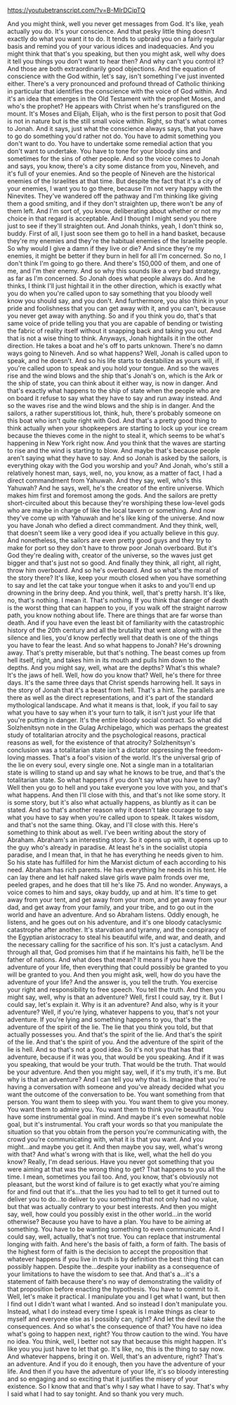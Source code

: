 https://youtubetranscript.com/?v=B-MIrDCipTQ

 And you might think, well you never get messages from God. It's like, yeah actually you do. It's your conscience. And that pesky little thing doesn't exactly do what you want it to do. It tends to upbraid you on a fairly regular basis and remind you of your various idices and inadequacies. And you might think that that's you speaking, but then you might ask, well why does it tell you things you don't want to hear then? And why can't you control it? And those are both extraordinarily good objections. And the equation of conscience with the God within, let's say, isn't something I've just invented either. There's a very pronounced and profound thread of Catholic thinking in particular that identifies the conscience with the voice of God within. And it's an idea that emerges in the Old Testament with the prophet Moses, and who's the prophet? He appears with Christ when he's transfigured on the mount. It's Moses and Elijah, Elijah, who is the first person to posit that God is not in nature but is the still small voice within. Right, so that's what comes to Jonah. And it says, just what the conscience always says, that you have to go do something you'd rather not do. You have to admit something you don't want to do. You have to undertake some remedial action that you don't want to undertake. You have to tone for your bloody sins and sometimes for the sins of other people. And so the voice comes to Jonah and says, you know, there's a city some distance from you, Nineveh, and it's full of your enemies. And so the people of Nineveh are the historical enemies of the Israelites at that time. But despite the fact that it's a city of your enemies, I want you to go there, because I'm not very happy with the Ninevites. They've wandered off the pathway and I'm thinking like giving them a good smiting, and if they don't straighten up, there won't be any of them left. And I'm sort of, you know, deliberating about whether or not my choice in that regard is acceptable. And I thought I might send you there just to see if they'll straighten out. And Jonah thinks, yeah, I don't think so, buddy. First of all, I just soon see them go to hell in a hand basket, because they're my enemies and they're the habitual enemies of the Israelite people. So why would I give a damn if they live or die? And since they're my enemies, it might be better if they burn in hell for all I'm concerned. So no, I don't think I'm going to go there. And there's 150,000 of them, and one of me, and I'm their enemy. And so why this sounds like a very bad strategy, as far as I'm concerned. So Jonah does what people always do. And he thinks, I think I'll just hightail it in the other direction, which is exactly what you do when you're called upon to say something that you bloody well know you should say, and you don't. And furthermore, you also think in your pride and foolishness that you can get away with it, and you can't, because you never get away with anything. So and if you think you do, that's that same voice of pride telling you that you are capable of bending or twisting the fabric of reality itself without it snapping back and taking you out. And that is not a wise thing to think. Anyways, Jonah hightails it in the other direction. He takes a boat and he's off to parts unknown. There's no damn ways going to Nineveh. And so what happens? Well, Jonah is called upon to speak, and he doesn't. And so his life starts to destabilize as yours will, if you're called upon to speak and you hold your tongue. And so the waves rise and the wind blows and the ship that's Jonah's on, which is the Ark or the ship of state, you can think about it either way, is now in danger. And that's exactly what happens to the ship of state when the people who are on board it refuse to say what they have to say and run away instead. And so the waves rise and the wind blows and the ship is in danger. And the sailors, a rather superstitious lot, think, huh, there's probably someone on this boat who isn't quite right with God. And that's a pretty good thing to think actually when your shopkeepers are starting to lock up your ice cream because the thieves come in the night to steal it, which seems to be what's happening in New York right now. And you think that the waves are starting to rise and the wind is starting to blow. And maybe that's because people aren't saying what they have to say. And so Jonah is asked by the sailors, is everything okay with the God you worship and you? And Jonah, who's still a relatively honest man, says, well, no, you know, as a matter of fact, I had a direct commandment from Yahuwah. And they say, well, who's this Yahuwah? And he says, well, he's the creator of the entire universe. Which makes him first and foremost among the gods. And the sailors are pretty short-circuited about this because they're worshiping these low-level gods who are maybe in charge of like the local tavern or something. And now they've come up with Yahuwah and he's like king of the universe. And now you have Jonah who defied a direct commandment. And they think, well, that doesn't seem like a very good idea if you actually believe in this guy. And nonetheless, the sailors are even pretty good guys and they try to make for port so they don't have to throw poor Jonah overboard. But it's God they're dealing with, creator of the universe, so the waves just get bigger and that's just not so good. And finally they think, all right, all right, throw him overboard. And so he's overboard. And so what's the moral of the story there? It's like, keep your mouth closed when you have something to say and let the cat take your tongue when it asks to and you'll end up drowning in the briny deep. And you think, well, that's pretty harsh. It's like, no, that's nothing. I mean it. That's nothing. If you think that danger of death is the worst thing that can happen to you, if you walk off the straight narrow path, you know nothing about life. There are things that are far worse than death. And if you have even the least bit of familiarity with the catastrophic history of the 20th century and all the brutality that went along with all the silence and lies, you'd know perfectly well that death is one of the things you have to fear the least. And so what happens to Jonah? He's drowning away. That's pretty miserable, but that's nothing. The beast comes up from hell itself, right, and takes him in its mouth and pulls him down to the depths. And you might say, well, what are the depths? What's this whale? It's the jaws of hell. Well, how do you know that? Well, he's there for three days. It's the same three days that Christ spends harrowing hell. It says in the story of Jonah that it's a beast from hell. That's a hint. The parallels are there as well as the direct representations, and it's part of the standard mythological landscape. And what it means is that, look, if you fail to say what you have to say when it's your turn to talk, it isn't just your life that you're putting in danger. It's the entire bloody social contract. So what did Solzhenitsyn note in the Gulag Archipelago, which was perhaps the greatest study of totalitarian atrocity and the psychological reasons, practical reasons as well, for the existence of that atrocity? Solzhenitsyn's conclusion was a totalitarian state isn't a dictator oppressing the freedom-loving masses. That's a fool's vision of the world. It's the universal grip of the lie on every soul, every single one. Not a single man in a totalitarian state is willing to stand up and say what he knows to be true, and that's the totalitarian state. So what happens if you don't say what you have to say? Well then you go to hell and you take everyone you love with you, and that's what happens. And then I'll close with this, and that's not like some story. It is some story, but it's also what actually happens, as bluntly as it can be stated. And so that's another reason why it doesn't take courage to say what you have to say when you're called upon to speak. It takes wisdom, and that's not the same thing. Okay, and I'll close with this. Here's something to think about as well. I've been writing about the story of Abraham. Abraham's an interesting story. So it opens up with, it opens up to the guy who's already in paradise. At least he's in the socialist utopia paradise, and I mean that, in that he has everything he needs given to him. So his state has fulfilled for him the Marxist dictum of each according to his need. Abraham has rich parents. He has everything he needs in his tent. He can lay there and let half naked slave girls wave palm fronds over me, peeled grapes, and he does that till he's like 75. And no wonder. Anyways, a voice comes to him and says, okay buddy, up and at him. It's time to get away from your tent, and get away from your mom, and get away from your dad, and get away from your family, and your tribe, and to go out in the world and have an adventure. And so Abraham listens. Oddly enough, he listens, and he goes out on his adventure, and it's one bloody cataclysmic catastrophe after another. It's starvation and tyranny, and the conspiracy of the Egyptian aristocracy to steal his beautiful wife, and war, and death, and the necessary calling for the sacrifice of his son. It's just a cataclysm. And through all that, God promises him that if he maintains his faith, he'll be the father of nations. And what does that mean? It means if you have the adventure of your life, then everything that could possibly be granted to you will be granted to you. And then you might ask, well, how do you have the adventure of your life? And the answer is, you tell the truth. You exercise your right and responsibility to free speech. You tell the truth. And then you might say, well, why is that an adventure? Well, first I could say, try it. But I could say, let's explain it. Why is it an adventure? And also, why is it your adventure? Well, if you're lying, whatever happens to you, that's not your adventure. If you're lying and something happens to you, that's the adventure of the spirit of the lie. The lie that you think you told, but that actually possesses you. And that's the spirit of the lie. And that's the spirit of the lie. And that's the spirit of you. And the adventure of the spirit of the lie is hell. And so that's not a good idea. So it's not you that has that adventure, because if it was you, that would be you speaking. And if it was you speaking, that would be your truth. That would be the truth. That would be your adventure. And then you might say, well, if it's my truth, it's me. But why is that an adventure? And I can tell you why that is. Imagine that you're having a conversation with someone and you've already decided what you want the outcome of the conversation to be. You want something from that person. You want them to sleep with you. You want them to give you money. You want them to admire you. You want them to think you're beautiful. You have some instrumental goal in mind. And maybe it's even somewhat noble goal, but it's instrumental. You craft your words so that you manipulate the situation so that you obtain from the person you're communicating with, the crowd you're communicating with, what it is that you want. And you might...and maybe you get it. And then maybe you say, well, what's wrong with that? And what's wrong with that is like, well, what the hell do you know? Really, I'm dead serious. Have you never got something that you were aiming at that was the wrong thing to get? That happens to you all the time. I mean, sometimes you fail too. And, you know, that's obviously not pleasant, but the worst kind of failure is to get exactly what you're aiming for and find out that it's...that the lies you had to tell to get it turned out to deliver you to do...to deliver to you something that not only had no value, but that was actually contrary to your best interests. And then you might say, well, how could you possibly exist in the other world...in the world otherwise? Because you have to have a plan. You have to be aiming at something. You have to be wanting something to even communicate. And I could say, well, actually, that's not true. You can replace that instrumental longing with faith. And here's the basis of faith, a form of faith. The basis of the highest form of faith is the decision to accept the proposition that whatever happens if you live in truth is by definition the best thing that can possibly happen. Despite the...despite your inability as a consequence of your limitations to have the wisdom to see that. And that's a...it's a statement of faith because there's no way of demonstrating the validity of that proposition before enacting the hypothesis. You have to commit to it. Well, let's make it practical. I manipulate you and I get what I want, but then I find out I didn't want what I wanted. And so instead I don't manipulate you. Instead, what I do instead every time I speak is I make things as clear to myself and everyone else as I possibly can, right? And let the devil take the consequences. And so what's the consequence of that? You have no idea what's going to happen next, right? You throw caution to the wind. You have no idea. You think, well, I better not say that because this might happen. It's like you you just have to let that go. It's like, no, this is the thing to say now. And whatever happens, bring it on. Well, that's an adventure, right? That's an adventure. And if you do it enough, then you have the adventure of your life. And then if you have the adventure of your life, it's so bloody interesting and so engaging and so exciting that it justifies the misery of your existence. So I know that and that's why I say what I have to say. That's why I said what I had to say tonight. And so thank you very much.